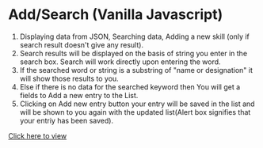 # Add/Search (Vanilla Javascript)
1) Displaying data from JSON, Searching data, Adding a new skill (only if search result doesn't give any result).
2) Search results will be displayed on the basis of string you enter in the search box. Search will work directly upon entering the word.
3) If the searched word or string is a substring of "name or designation" it will show those results to you.
4) Else if there is no data for the searched keyword then You will get a fields to Add a new entry to the List.
5) Clicking on Add new entry button your entry will be saved in the list and will be shown to you again with the updated list(Alert box signifies that your entriy has been saved).

[Click here to view](https://rawgit.com/abhishekbadola/Vanilla-App-Javascript/master/index.html)

